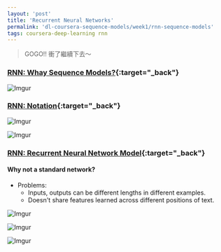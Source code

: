 ```yaml
---
layout: 'post'
title: 'Recurrent Neural Networks'
permalink: 'dl-coursera-sequence-models/week1/rnn-sequence-models'
tags: coursera-deep-learning rnn
---
```


>GOGO!! 衝了繼續下去～

### [RNN: Whay Sequence Models?](https://www.coursera.org/learn/nlp-sequence-models/lecture/0h7gT/why-sequence-models){:target="_back"}

![Imgur](https://i.imgur.com/qX4YOUq.jpg)


### [RNN: Notation](https://www.coursera.org/learn/nlp-sequence-models/lecture/0h7gT/why-sequence-models){:target="_back"}


![Imgur](https://i.imgur.com/sBmxHwh.jpg)

![Imgur](https://i.imgur.com/ZZx3DYD.jpg)


### [RNN: Recurrent Neural Network Model](https://www.coursera.org/learn/nlp-sequence-models/lecture/ftkzt/recurrent-neural-network-model){:target="_back"}

#### Why not a standard network?

   - Problems:
      - Inputs, outputs can be different lengths in different examples.
      - Doesn't share features learned across different positions of text.


![Imgur](https://i.imgur.com/uaZxjbJ.jpg)

![Imgur](https://i.imgur.com/PyNXst4.jpg)

![Imgur](https://i.imgur.com/UUQZqEN.jpg)

